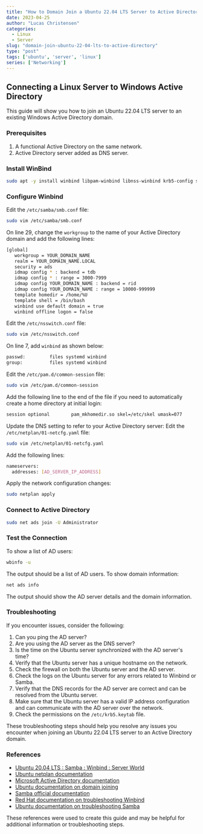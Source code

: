 ```yaml
---
title: "How to Domain Join a Ubuntu 22.04 LTS Server to Active Directory"
date: 2023-04-25
author: "Lucas Christensen"
categories:
  - Linux
  - Server
slug: "domain-join-ubuntu-22-04-lts-to-active-directory"
type: "post"
tags: ['ubuntu', 'server', 'linux']
series: ['Networking']
---
```


## Connecting a Linux Server to Windows Active Directory
This guide will show you how to join an Ubuntu 22.04 LTS server to an existing Windows Active Directory domain.

### Prerequisites
1. A functional Active Directory on the same network.
2. Active Directory server added as DNS server.

### Install WinBind
```bash
sudo apt -y install winbind libpam-winbind libnss-winbind krb5-config samba-dsdb-modules samba-vfs-modules
```

### Configure Winbind
Edit the `/etc/samba/smb.conf` file:
```bash
sudo vim /etc/samba/smb.conf
```

On line 29, change the `workgroup` to the name of your Active Directory domain and add the following lines:
```bash
[global]
   workgroup = YOUR_DOMAIN_NAME
   realm = YOUR_DOMAIN_NAME.LOCAL
   security = ads
   idmap config * : backend = tdb
   idmap config * : range = 3000-7999
   idmap config YOUR_DOMAIN_NAME : backend = rid
   idmap config YOUR_DOMAIN_NAME : range = 10000-999999
   template homedir = /home/%U
   template shell = /bin/bash
   winbind use default domain = true
   winbind offline logon = false
```

Edit the `/etc/nsswitch.conf` file:
```bash
sudo vim /etc/nsswitch.conf

```

On line 7, add `winbind` as shown below:
```bash
passwd:         files systemd winbind
group:          files systemd winbind
```

Edit the `/etc/pam.d/common-session` file:
```bash
sudo vim /etc/pam.d/common-session
```

Add the following line to the end of the file if you need to automatically create a home directory at initial login:
```bash
session optional        pam_mkhomedir.so skel=/etc/skel umask=077
```

Update the DNS setting to refer to your Active Directory server:
Edit the `/etc/netplan/01-netcfg.yaml` file:
```bash
sudo vim /etc/netplan/01-netcfg.yaml
```

Add the following lines:
```bash
nameservers:
  addresses: [AD_SERVER_IP_ADDRESS]
```

Apply the network configuration changes:
```bash
sudo netplan apply
```

### Connect to Active Directory
```bash
sudo net ads join -U Administrator
```

### Test the Connection
To show a list of AD users:	

```bash
wbinfo -u
```

The output should be a list of AD users.
To show domain information:
```bash
net ads info
```

The output should show the AD server details and the domain information.

### Troubleshooting
If you encounter issues, consider the following:
1. Can you ping the AD server?
2. Are you using the AD server as the DNS server?
3. Is the time on the Ubuntu server synchronized with the AD server's time?
4. Verify that the Ubuntu server has a unique hostname on the network.
5. Check the firewall on both the Ubuntu server and the AD server.
6. Check the logs on the Ubuntu server for any errors related to Winbind or Samba.
7. Verify that the DNS records for the AD server are correct and can be resolved from the Ubuntu server.
8. Make sure that the Ubuntu server has a valid IP address configuration and can communicate with the AD server over the network.
9. Check the permissions on the `/etc/krb5.keytab` file.

These troubleshooting steps should help you resolve any issues you encounter when joining an Ubuntu 22.04 LTS server to an Active Directory domain.

### References
- [Ubuntu 20.04 LTS : Samba : Winbind : Server World](https://www.server-world.info/en/note?os=Ubuntu_20.04&p=samba&f=4)
- [Ubuntu netplan documentation](https://netplan.io/examples)
- [Microsoft Active Directory documentation](https://docs.microsoft.com/en-us/windows-server/identity/ad-ds/get-started/virtual-dc/active-directory-domain-services-overview)
- [Ubuntu documentation on domain joining](https://ubuntu.com/server/docs/service-sssd#domain-join)
- [Samba official documentation](https://www.samba.org/)
- [Red Hat documentation on troubleshooting Winbind](https://access.redhat.com/documentation/en-us/red_hat_enterprise_linux/7/html/windows_integration_guide/troubleshooting-winbind)
- [Ubuntu documentation on troubleshooting Samba](https://help.ubuntu.com/community/Samba/SambaTroubleshooting)

These references were used to create this guide and may be helpful for additional information or troubleshooting steps.